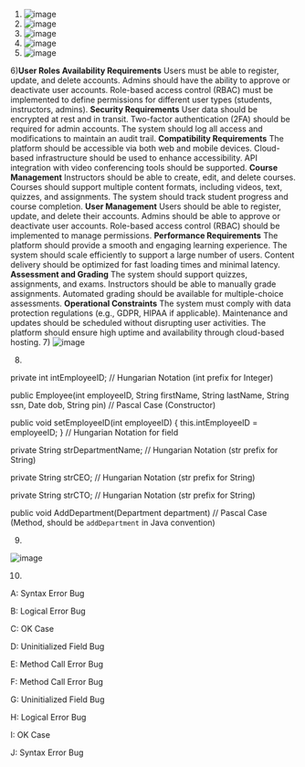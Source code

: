 1) ![image](https://github.com/user-attachments/assets/0f494b78-2ae0-4164-800a-6214535c4ea6)
2) ![image](https://github.com/user-attachments/assets/6a3dfa98-cb9c-4229-911d-e8ffd1232e42)
3) ![image](https://github.com/user-attachments/assets/bc2f2c39-88fd-486a-b47c-d12a27e3ba9e)
4) ![image](https://github.com/user-attachments/assets/a2ecd3e3-6f15-43e9-ae42-745128844ee1)
5) ![image](https://github.com/user-attachments/assets/7d404214-aa6e-44b6-ab46-3f3671d3dee5)

6)**User Roles Availability Requirements**
Users must be able to register, update, and delete accounts.
Admins should have the ability to approve or deactivate user accounts.
Role-based access control (RBAC) must be implemented to define permissions for different user types (students, instructors, admins).
**Security Requirements**
User data should be encrypted at rest and in transit.
Two-factor authentication (2FA) should be required for admin accounts.
The system should log all access and modifications to maintain an audit trail.
**Compatibility Requirements**
The platform should be accessible via both web and mobile devices.
Cloud-based infrastructure should be used to enhance accessibility.
API integration with video conferencing tools should be supported.
**Course Management**
Instructors should be able to create, edit, and delete courses.
Courses should support multiple content formats, including videos, text, quizzes, and assignments.
The system should track student progress and course completion.
**User Management**
Users should be able to register, update, and delete their accounts.
Admins should be able to approve or deactivate user accounts.
Role-based access control (RBAC) should be implemented to manage permissions.
**Performance Requirements**
The platform should provide a smooth and engaging learning experience.
The system should scale efficiently to support a large number of users.
Content delivery should be optimized for fast loading times and minimal latency.
**Assessment and Grading**
The system should support quizzes, assignments, and exams.
Instructors should be able to manually grade assignments.
Automated grading should be available for multiple-choice assessments.
**Operational Constraints**
The system must comply with data protection regulations (e.g., GDPR, HIPAA if applicable).
Maintenance and updates should be scheduled without disrupting user activities.
The platform should ensure high uptime and availability through cloud-based hosting.
7) ![image](https://github.com/user-attachments/assets/e7e44152-ba0d-4b02-bb5b-71de81d634eb)

8)
private int intEmployeeID; // Hungarian Notation (int prefix for Integer)

public Employee(int employeeID, String firstName, String lastName, String ssn, Date dob, String pin) // Pascal Case (Constructor)

public void setEmployeeID(int employeeID) { this.intEmployeeID = employeeID; } // Hungarian Notation for field

private String strDepartmentName; // Hungarian Notation (str prefix for String)

private String strCEO; // Hungarian Notation (str prefix for String)

private String strCTO; // Hungarian Notation (str prefix for String)

public void AddDepartment(Department department) // Pascal Case (Method, should be `addDepartment` in Java convention)

9)
![image](https://github.com/user-attachments/assets/e4f0540d-30c2-422e-8227-078ee110b95c)

10)

A: Syntax Error Bug

B: Logical Error Bug

C: OK Case

D: Uninitialized Field Bug

E: Method Call Error Bug

F: Method Call Error Bug

G: Uninitialized Field Bug

H: Logical Error Bug

I: OK Case

J: Syntax Error Bug
